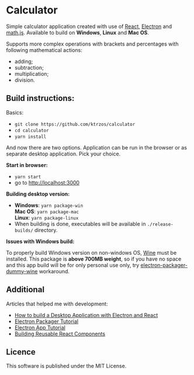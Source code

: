 # Calculator

Simple calculator application created with use of [React](https://reactjs.org/), [Electron](https://electronjs.org/) and [math.js](http://mathjs.org/). Available to build on **Windows**, **Linux** and **Mac OS**. 

Supports more complex operations with brackets and percentages with following mathematical actions:

- adding;
- subtraction;
- multiplication;
- division.

## Build instructions:

Basics:

- `git clone https://github.com/ktrzos/calculator`
- `cd calculator`
- `yarn install`

And now there are two options. Application can be run in the browser or as separate desktop application. Pick your choice.

**Start in browser:**

- `yarn start`
- go to [http://localhost:3000](http://localhost:3000)

**Building desktop version:**

- **Windows**: `yarn package-win`<br />
  **Mac OS**: `yarn package-mac`<br />
  **Linux**: `yarn package-linux`
- When building is done, executables will be available in `./release-builds/` directory.

**Issues with Windows build:**

To properly build Windows version on non-windows OS, [Wine](https://winehq.org) 
must be installed. This package is **above 700MB weight**, so if you have no space 
and this app build will be for only personal use only, 
try [electron-packager-dummy-wine][dummy-wine] workaround.

## Additional

Articles that helped me with development:

- [How to build a Desktop Application with Electron and React](https://codeburst.io/how-to-desktop-application-with-electron-and-react-b606aa3cb529)
- [Electron Packager Tutorial](https://www.christianengvall.se/electron-packager-tutorial)
- [Electron App Tutorial](https://www.youtube.com/watch?v=kN1Czs0m1SU)
- [Building Reusable React Components](https://blog.bitsrc.io/building-reusable-react-components-1465a2dccc13)

## Licence

This software is published under the MIT License.

[dummy-wine]: https://github.com/rahatarmanahmed/electron-packager-dummy-wine